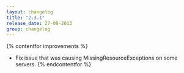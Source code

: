 ```yaml
---
layout: changelog
title: "2.3.1"
release_date: 27-08-2013
group: changelog
---
```


{% contentfor improvements %}
* Fix issue that was causing MissingResourceExceptions on some servers.
{% endcontentfor %}